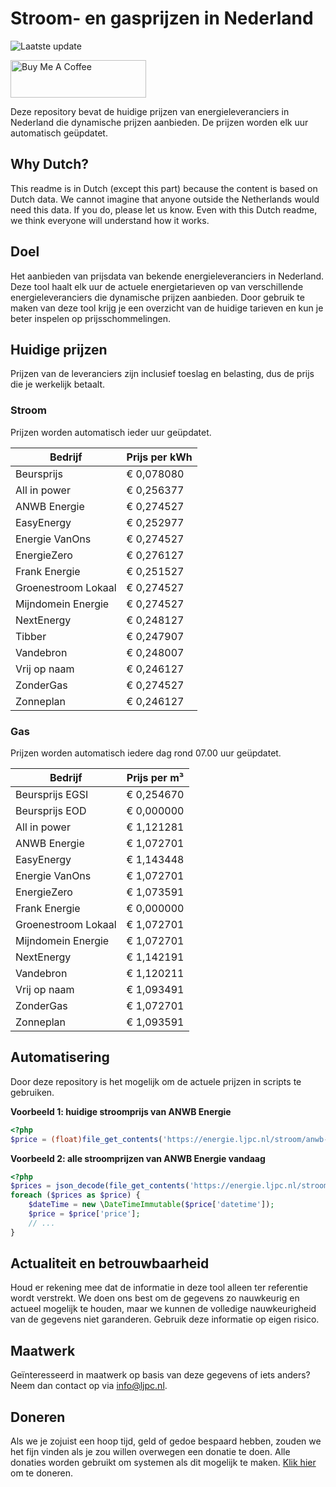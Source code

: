 # Stroom- en gasprijzen in Nederland

![Laatste update](https://img.shields.io/badge/laatste%20update-2024--03--09%2018%3A00%20CET-brightgreen)

<a href="https://www.buymeacoffee.com/Lars-" target="_blank"><img src="https://cdn.buymeacoffee.com/buttons/v2/default-orange.png" alt="Buy Me A Coffee" height="60" style="height: 60px !important;width: 217px !important;" ></a>

Deze repository bevat de huidige prijzen van energieleveranciers in Nederland die dynamische prijzen aanbieden. De prijzen worden elk uur automatisch geüpdatet.

## Why Dutch?

This readme is in Dutch (except this part) because the content is based on Dutch data. We cannot imagine that anyone outside the Netherlands would need this data. If you do, please let us know. Even with this Dutch readme, we think
everyone will understand how it works.

## Doel

Het aanbieden van prijsdata van bekende energieleveranciers in Nederland. Deze tool haalt elk uur de actuele energietarieven op van verschillende energieleveranciers die dynamische prijzen aanbieden. Door gebruik te maken van deze tool
krijg je een overzicht van de huidige tarieven en kun je beter inspelen op prijsschommelingen.

## Huidige prijzen

Prijzen van de leveranciers zijn inclusief toeslag en belasting, dus de prijs die je werkelijk betaalt.

### Stroom

Prijzen worden automatisch ieder uur geüpdatet.

 Bedrijf | Prijs per kWh 
---------|---------------
Beursprijs | € 0,078080
All in power | € 0,256377
ANWB Energie | € 0,274527
EasyEnergy | € 0,252977
Energie VanOns | € 0,274527
EnergieZero | € 0,276127
Frank Energie | € 0,251527
Groenestroom Lokaal | € 0,274527
Mijndomein Energie | € 0,274527
NextEnergy | € 0,248127
Tibber | € 0,247907
Vandebron | € 0,248007
Vrij op naam | € 0,246127
ZonderGas | € 0,274527
Zonneplan | € 0,246127


### Gas

Prijzen worden automatisch iedere dag rond 07.00 uur geüpdatet.

 Bedrijf | Prijs per m³ 
---------|--------------
Beursprijs EGSI | € 0,254670
Beursprijs EOD | € 0,000000
All in power | € 1,121281
ANWB Energie | € 1,072701
EasyEnergy | € 1,143448
Energie VanOns | € 1,072701
EnergieZero | € 1,073591
Frank Energie | € 0,000000
Groenestroom Lokaal | € 1,072701
Mijndomein Energie | € 1,072701
NextEnergy | € 1,142191
Vandebron | € 1,120211
Vrij op naam | € 1,093491
ZonderGas | € 1,072701
Zonneplan | € 1,093591


## Automatisering

Door deze repository is het mogelijk om de actuele prijzen in scripts te gebruiken.

**Voorbeeld 1: huidige stroomprijs van ANWB Energie**

```php
<?php
$price = (float)file_get_contents('https://energie.ljpc.nl/stroom/anwb-energie-nu.txt');

```

**Voorbeeld 2: alle stroomprijzen van ANWB Energie vandaag**

```php
<?php
$prices = json_decode(file_get_contents('https://energie.ljpc.nl/stroom/all-in-power-vandaag.json'),true);
foreach ($prices as $price) {
    $dateTime = new \DateTimeImmutable($price['datetime']);
    $price = $price['price'];
    // ...
}
```

## Actualiteit en betrouwbaarheid

Houd er rekening mee dat de informatie in deze tool alleen ter referentie wordt verstrekt. We doen ons best om de gegevens zo nauwkeurig en actueel mogelijk te houden, maar we kunnen de volledige nauwkeurigheid van de gegevens niet
garanderen. Gebruik deze informatie op eigen risico.

## Maatwerk

Geïnteresseerd in maatwerk op basis van deze gegevens of iets anders? Neem dan contact op
via [info@ljpc.nl](mailto:info@ljpc.nl?subject=Energie%20prijzen).

## Doneren

Als we je zojuist een hoop tijd, geld of gedoe bespaard hebben, zouden we het fijn vinden als je zou willen overwegen een
donatie te doen. Alle donaties worden gebruikt om systemen als dit mogelijk te
maken. [Klik hier](https://www.buymeacoffee.com/Lars-) om te doneren.
